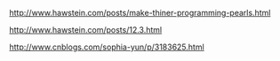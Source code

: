 http://www.hawstein.com/posts/make-thiner-programming-pearls.html

http://www.hawstein.com/posts/12.3.html

http://www.cnblogs.com/sophia-yun/p/3183625.html
